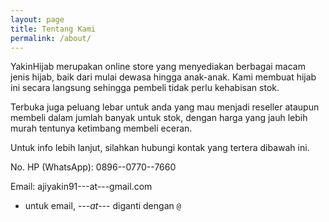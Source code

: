 ```yaml
---
layout: page
title: Tentang Kami
permalink: /about/
---
```


YakinHijab merupakan online store yang menyediakan berbagai macam jenis hijab,
baik dari mulai dewasa hingga anak-anak. Kami membuat hijab ini secara langsung
sehingga pembeli tidak perlu kehabisan stok.

Terbuka juga peluang lebar untuk anda yang mau menjadi reseller ataupun membeli
dalam jumlah banyak untuk stok, dengan harga yang jauh lebih murah tentunya
ketimbang membeli eceran.

Untuk info lebih lanjut, silahkan hubungi kontak yang tertera dibawah ini.

No. HP (WhatsApp): 0896--0770--7660

Email: ajiyakin91---at---gmail.com

* untuk email, _---at---_ diganti dengan `@`
